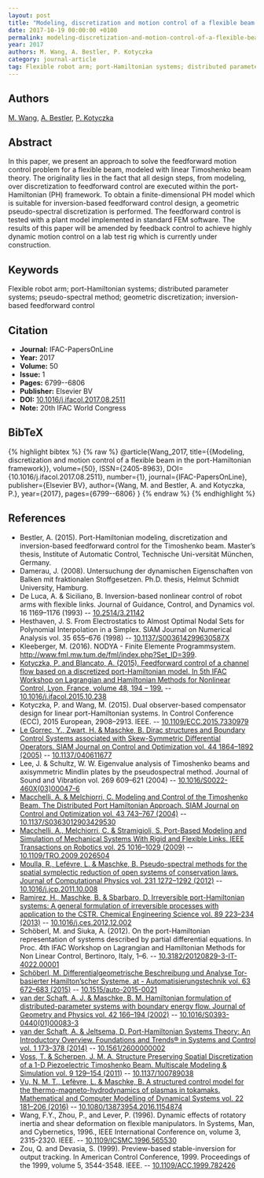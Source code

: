 ```yaml
---
layout: post
title: "Modeling, discretization and motion control of a flexible beam in the port-Hamiltonian framework"
date: 2017-10-19 00:00:00 +0100
permalink: modeling-discretization-and-motion-control-of-a-flexible-beam-in-the-port-hamiltonian-framework
year: 2017
authors: M. Wang, A. Bestler, P. Kotyczka
category: journal-article
tag: Flexible robot arm; port-Hamiltonian systems; distributed parameter systems; pseudo-spectral method; geometric discretization; inversion-based feedforward control
---
```

 
## Authors
[M. Wang](authors/mei-wang), [A. Bestler](authors/a-bestler), [P. Kotyczka](authors/paul-kotyczka)
 
## Abstract
In this paper, we present an approach to solve the feedforward motion control problem for a flexible beam, modeled with linear Timoshenko beam theory. The originality lies in the fact that all design steps, from modeling, over discretization to feedforward control are executed within the port-Hamiltonian (PH) framework. To obtain a finite-dimensional PH model which is suitable for inversion-based feedforward control design, a geometric pseudo-spectral discretization is performed. The feedforward control is tested with a plant model implemented in standard FEM software. The results of this paper will be amended by feedback control to achieve highly dynamic motion control on a lab test rig which is currently under construction.
 
## Keywords
Flexible robot arm; port-Hamiltonian systems; distributed parameter systems; pseudo-spectral method; geometric discretization; inversion-based feedforward control
 
## Citation
- **Journal:** IFAC-PapersOnLine
- **Year:** 2017
- **Volume:** 50
- **Issue:** 1
- **Pages:** 6799--6806
- **Publisher:** Elsevier BV
- **DOI:** [10.1016/j.ifacol.2017.08.2511](https://doi.org/10.1016/j.ifacol.2017.08.2511)
- **Note:** 20th IFAC World Congress
 
## BibTeX
{% highlight bibtex %}
{% raw %}
@article{Wang_2017,
  title={{Modeling, discretization and motion control of a flexible beam in the port-Hamiltonian framework}},
  volume={50},
  ISSN={2405-8963},
  DOI={10.1016/j.ifacol.2017.08.2511},
  number={1},
  journal={IFAC-PapersOnLine},
  publisher={Elsevier BV},
  author={Wang, M. and Bestler, A. and Kotyczka, P.},
  year={2017},
  pages={6799--6806}
}
{% endraw %}
{% endhighlight %}
 
## References
- Bestler, A. (2015). Port-Hamiltonian modeling, discretization and inversion-based feedforward control for the Timoshenko beam. Master’s thesis, Institute of Automatic Control, Technische Uni-versität München, Germany.
- Damerau, J. (2008). Untersuchung der dynamischen Eigenschaften von Balken mit fraktionalen Stoffgesetzen. Ph.D. thesis, Helmut Schmidt University, Hamburg.
- De Luca, A. & Siciliano, B. Inversion-based nonlinear control of robot arms with flexible links. Journal of Guidance, Control, and Dynamics vol. 16 1169–1176 (1993) -- [10.2514/3.21142](https://doi.org/10.2514/3.21142)
- Hesthaven, J. S. From Electrostatics to Almost Optimal Nodal Sets for Polynomial Interpolation in a Simplex. SIAM Journal on Numerical Analysis vol. 35 655–676 (1998) -- [10.1137/S003614299630587X](https://doi.org/10.1137/S003614299630587X)
- Kleeberger, M. (2016). NODYA - Finite Elemente Programmsystem. http://www.fml.mw.tum.de/fml/index.php?Set_ID=399.
- [Kotyczka, P. and Blancato, A. (2015). Feedforward control of a channel flow based on a discretized port-Hamiltonian model. In 5th IFAC Workshop on Lagrangian and Hamiltonian Methods for Nonlinear Control, Lyon, France, volume 48, 194 – 199.](feedforward-control-of-a-channel-flow-based-on-a-discretized-port-hamiltonian-model) -- [10.1016/j.ifacol.2015.10.238](https://doi.org/10.1016/j.ifacol.2015.10.238)
- Kotyczka, P. and Wang, M. (2015). Dual observer-based compensator design for linear port-Hamiltonian systems. In Control Conference (ECC), 2015 European, 2908–2913. IEEE. -- [10.1109/ECC.2015.7330979](https://doi.org/10.1109/ECC.2015.7330979)
- [Le Gorrec, Y., Zwart, H. & Maschke, B. Dirac structures and Boundary Control Systems associated with Skew-Symmetric Differential Operators. SIAM Journal on Control and Optimization vol. 44 1864–1892 (2005)](dirac-structures-and-boundary-control-systems-associated-with-skew-symmetric-differential-operators) -- [10.1137/040611677](https://doi.org/10.1137/040611677)
- Lee, J. & Schultz, W. W. Eigenvalue analysis of Timoshenko beams and axisymmetric Mindlin plates by the pseudospectral method. Journal of Sound and Vibration vol. 269 609–621 (2004) -- [10.1016/S0022-460X(03)00047-6](https://doi.org/10.1016/S0022-460X(03)00047-6)
- [Macchelli, A. & Melchiorri, C. Modeling and Control of the Timoshenko Beam. The Distributed Port Hamiltonian Approach. SIAM Journal on Control and Optimization vol. 43 743–767 (2004)](modeling-and-control-of-the-timoshenko-beam-the-distributed-port-hamiltonian-approach) -- [10.1137/S0363012903429530](https://doi.org/10.1137/S0363012903429530)
- [Macchelli, A., Melchiorri, C. & Stramigioli, S. Port-Based Modeling and Simulation of Mechanical Systems With Rigid and Flexible Links. IEEE Transactions on Robotics vol. 25 1016–1029 (2009)](port-based-modeling-and-simulation-of-mechanical-systems-with-rigid-and-flexible-links) -- [10.1109/TRO.2009.2026504](https://doi.org/10.1109/TRO.2009.2026504)
- [Moulla, R., Lefévre, L. & Maschke, B. Pseudo-spectral methods for the spatial symplectic reduction of open systems of conservation laws. Journal of Computational Physics vol. 231 1272–1292 (2012)](pseudo-spectral-methods-for-the-spatial-symplectic-reduction-of-open-systems-of-conservation-laws) -- [10.1016/j.jcp.2011.10.008](https://doi.org/10.1016/j.jcp.2011.10.008)
- [Ramirez, H., Maschke, B. & Sbarbaro, D. Irreversible port-Hamiltonian systems: A general formulation of irreversible processes with application to the CSTR. Chemical Engineering Science vol. 89 223–234 (2013)](irreversible-port-hamiltonian-systems-a-general-formulation-of-irreversible-processes-with-application-to-the-cstr) -- [10.1016/j.ces.2012.12.002](https://doi.org/10.1016/j.ces.2012.12.002)
- Schöberl, M. and Siuka, A. (2012). On the port-Hamiltonian representation of systems described by partial differential equations. In Proc. 4th IFAC Workshop on Lagrangian and Hamiltonian Methods for Non Linear Control, Bertinoro, Italy, 1–6. -- [10.3182/20120829-3-IT-4022.00001](https://doi.org/10.3182/20120829-3-IT-4022.00001)
- [Schöberl, M. Differentialgeometrische Beschreibung und Analyse Tor-basierter Hamilton’scher Systeme. at - Automatisierungstechnik vol. 63 672–683 (2015)](differentialgeometrische-beschreibung-und-analyse-tor-basierter-hamilton-scher-systeme) -- [10.1515/auto-2015-0021](https://doi.org/10.1515/auto-2015-0021)
- [van der Schaft, A. J. & Maschke, B. M. Hamiltonian formulation of distributed-parameter systems with boundary energy flow. Journal of Geometry and Physics vol. 42 166–194 (2002)](hamiltonian-formulation-of-distributed-parameter-systems-with-boundary-energy-flow) -- [10.1016/S0393-0440(01)00083-3](https://doi.org/10.1016/S0393-0440(01)00083-3)
- [van der Schaft, A. & Jeltsema, D. Port-Hamiltonian Systems Theory: An Introductory Overview. Foundations and Trends® in Systems and Control vol. 1 173–378 (2014)](port-hamiltonian-systems-theory-an-introductory-overview-journal) -- [10.1561/2600000002](https://doi.org/10.1561/2600000002)
- [Voss, T. & Scherpen, J. M. A. Structure Preserving Spatial Discretization of a 1-D Piezoelectric Timoshenko Beam. Multiscale Modeling &amp; Simulation vol. 9 129–154 (2011)](structure-preserving-spatial-discretization-of-a-1-d-piezoelectric-timoshenko-beam) -- [10.1137/100789038](https://doi.org/10.1137/100789038)
- [Vu, N. M. T., Lefèvre, L. & Maschke, B. A structured control model for the thermo-magneto-hydrodynamics of plasmas in tokamaks. Mathematical and Computer Modelling of Dynamical Systems vol. 22 181–206 (2016)](a-structured-control-model-for-the-thermo-magneto-hydrodynamics-of-plasmas-in-tokamaks) -- [10.1080/13873954.2016.1154874](https://doi.org/10.1080/13873954.2016.1154874)
- Wang, F.Y., Zhou, P., and Lever, P. (1996). Dynamic effects of rotatory inertia and shear deformation on flexible manipulators. In Systems, Man, and Cybernetics, 1996., IEEE International Conference on, volume 3, 2315-2320. IEEE. -- [10.1109/ICSMC.1996.565530](https://doi.org/10.1109/ICSMC.1996.565530)
- Zou, Q. and Devasia, S. (1999). Preview-based stable-inversion for output tracking. In American Control Conference, 1999. Proceedings of the 1999, volume 5, 3544-3548. IEEE. -- [10.1109/ACC.1999.782426](https://doi.org/10.1109/ACC.1999.782426)

